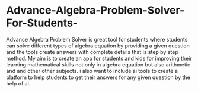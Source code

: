 # Advance-Algebra-Problem-Solver-For-Students-
Advance Algebra Problem Solver is great tool for students where students can solve different types of algebra equation by providing a given question and the tools create answers with complete details that is step by step method. My aim is to create an app for students and kids for improving their learning mathematical skills not only in algebra equation but also arithmetic and and other other subjects. i also want to include ai tools to create a platform to help students to get their answers for any given question by the help of ai.
